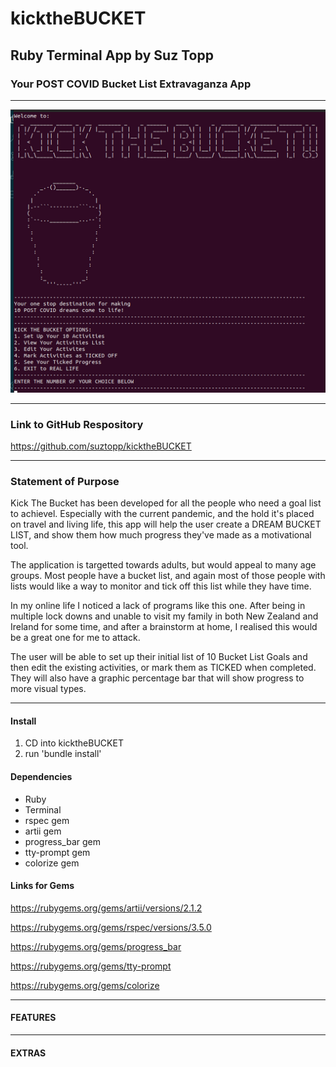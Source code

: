# kicktheBUCKET
## Ruby Terminal App by Suz Topp

### Your POST COVID Bucket List Extravaganza App

---

<img src='images/homescreen1.png' alt="home screen pic" width=600px>

---

### Link to GitHub Respository

https://github.com/suztopp/kicktheBUCKET

---

### Statement of Purpose

Kick The Bucket has been developed for all the people who need a goal list to achievel.  Especially with the current pandemic, and the hold it's placed on travel and living life, this app will help the user create a DREAM BUCKET LIST, and show them how much progress they've made as a motivational tool.

The application is targetted towards adults, but would appeal to many age groups. 
Most people have a bucket list, and again most of those people with lists would like a way to monitor and tick off this list while they have time.

In my online life I noticed a lack of programs like this one. After being in multiple lock downs and unable to visit my family in both New Zealand and Ireland for some time, and after a brainstorm at home, I realised this would be a great one for me to attack. 

The user will be able to set up their initial list of 10 Bucket List Goals and then edit the existing activities, or mark them as TICKED when completed. They will also have a graphic percentage bar that will show progress to more visual types. 

---

#### Install

1. CD into kicktheBUCKET
2. run 'bundle install'

#### Dependencies

- Ruby
- Terminal
- rspec gem
- artii gem
- progress_bar gem
- tty-prompt gem
- colorize gem

#### Links for Gems

https://rubygems.org/gems/artii/versions/2.1.2

https://rubygems.org/gems/rspec/versions/3.5.0

https://rubygems.org/gems/progress_bar

https://rubygems.org/gems/tty-prompt

https://rubygems.org/gems/colorize

---

#### FEATURES

---

#### EXTRAS